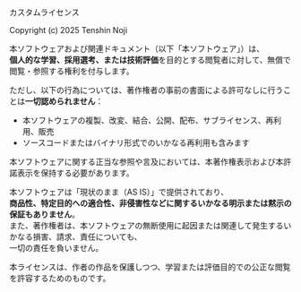 カスタムライセンス 

Copyright (c) 2025 Tenshin Noji

本ソフトウェアおよび関連ドキュメント（以下「本ソフトウェア」）は、<br>**個人的な学習、採用選考、または技術評価**を目的とする閲覧者に対して、無償で閲覧・参照する権利を付与します。

ただし、以下の行為については、著作権者の事前の書面による許可なしに行うことは**一切認められません**：

- 本ソフトウェアの複製、改変、結合、公開、配布、サブライセンス、再利用、販売
- ソースコードまたはバイナリ形式でのいかなる再利用も含みます

本ソフトウェアに関する正当な参照や言及においては、本著作権表示および本許諾表示を保持する必要があります。

本ソフトウェアは「現状のまま（AS IS）」で提供されており、<br>**商品性、特定目的への適合性、非侵害性などに関するいかなる明示または黙示の保証もありません**。  
また、著作権者は、本ソフトウェアの無断使用に起因または関連して発生するいかなる損害、請求、責任についても、<br>一切の責任を負いません。

本ライセンスは、作者の作品を保護しつつ、学習または評価目的での公正な閲覧を許容するためのものです。
